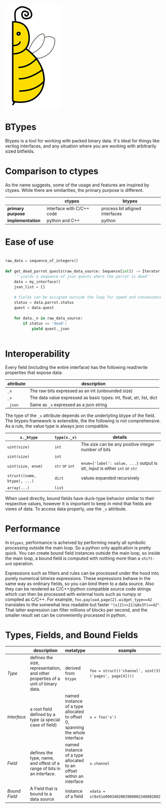 
![eric half-a-bee](images/b.png)

# BTypes

Btypes is a tool for working with packed binary data. It's ideal for things like verilog interfaces, and any situation where you are working with arbitrarily sized bitfields.

# Comparison to ctypes
As the name suggests, some of the usage and features are inspired by ctypes. While there are similarities, the primary purpose is different.

|    | ctypes | btypes |
|----|--------|-------|
| **primary purpose** | interface with C/C++ code  | process bit alligned interfaces  |
| **implementation** | python and C++ | python |


# Ease of use

``` python

raw_data = sequence_of_integers()

def get_dead_parrot_quests(raw_data_source: Sequence[int]) -> Iterator[str]:
    '''yields a sequence of json quests where the parrot is dead'''
    data = my_interface()
    json_list = []
    
    # fields can be assigned outside the loop for speed and convenience
    status = data.parrot.status
    quest = data.quest

    for data._n in raw_data_source:
        if status == 'dead':
            yield quest._json
            
```


# Interoperability

Every field (including the entire interface) has the following read/write properties that expose data:

| attribute | description |
|--|--|
| `_n` | The raw bits expressed as an int (unbounded size) |
| `_v` | The data value expressed as basic types: int, float, str, list, dict |
| `_json` | Same as `_v` expressed as a json string |

The type of the `_v` attribute depends on the underlyting btype of the field.
The btypes framework is extensible, the the following is not comprehensive.
As a rule, the value type is always json compatible.

| `x._btype` | `type(x._v)` | details |
|--|--|--|
| `uint(size)` | `int` | The size can be any positive integer number of bits |
| `sint(size)` | `int` | |
| `uint(size, enum)` | `str` or `int` | `enum={'label': value, ...}` output is str, input is either `int` or `str` 
| `struct((name, btype), ...)` | `dict` | values expanded recursively |
| `array(...)` | `list` | |

When used directly, bound fields have duck-type behavior similar to their respective values, however it is important to keep in mind that fields are views of data. To access data properly, use the `_v` attribute.

# Performance

In `btypes`, performance is acheived by performing nearly all symbolic processing outside the main loop. So a python only application is pretty quick. You can create bound field instances outside the main loop, so inside the main loop, a bound field is computed with nothing more than a `shift-and` operation.

Expressions such as filters and rules can be processed under the hood into purely numerical bitwise expressions. These expressions behave in the same way as ordinary fields, so you can bind them to a data source. Also they can be rendered as C/C++/python compatible source code strings which can then be processed with external tools such as numpy or compiled as C/C++. For example, `foo.payload.page[2].widget_type==42` translates to the somewhat less readable but faster `"(x[2]<<21)&0x3f)==42"`. That latter expression can filter millions of blocks per second, and the smaller result set can be conveniently processed in python. 



# Types, Fields, and Bound Fields


| | description | metatype  | example |
|--|--|--|--|
| *Type* | defines the size, representation, and other properties of a unit of binary data. | derived from `btype` | `foo = struct(('channel', uint(3)), ('pages', page[4]))) `| 
| *Interface* | a root field defined by a type (a special case of field) | named instance of a type allocated to offset 0, spanning the whole interface | `x = foo('x')` |
| *Field* | defines the type, name, and offest of a range of bits in an interface. | named instance of a type allocated to an offset within an interface | `x.channel` |
| *Bound Field* | A Field that is bound to a data source | instance of a field | `xdata = x(0x51e00034020039000023400020023)` |



